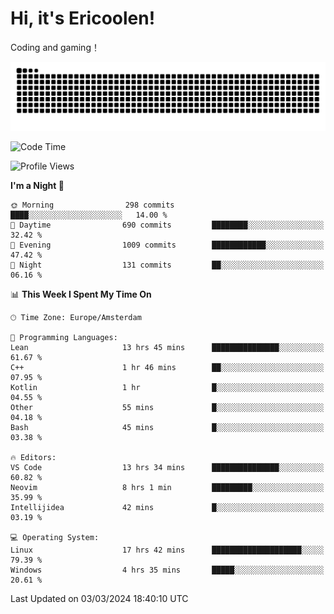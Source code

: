 # Hi, it's Ericoolen!
Coding and gaming！

<picture>
  <source media="(prefers-color-scheme: dark)" srcset="https://raw.githubusercontent.com/Eric-Song-Nop/Eric-Song-Nop/output/github-contribution-grid-snake-dark.svg">
  <source media="(prefers-color-scheme: light)" srcset="https://raw.githubusercontent.com/Eric-Song-Nop/Eric-Song-Nop/output/github-contribution-grid-snake.svg">
  <img alt="github contribution grid snake animation" src="https://raw.githubusercontent.com/Eric-Song-Nop/Eric-Song-Nop/output/github-contribution-grid-snake.svg">
</picture>

<!--START_SECTION:waka-->
![Code Time](http://img.shields.io/badge/Code%20Time-1%2C207%20hrs%2036%20mins-blue)

![Profile Views](http://img.shields.io/badge/Profile%20Views-13-blue)

**I'm a Night 🦉** 

```text
🌞 Morning                298 commits         ████░░░░░░░░░░░░░░░░░░░░░   14.00 % 
🌆 Daytime                690 commits         ████████░░░░░░░░░░░░░░░░░   32.42 % 
🌃 Evening                1009 commits        ████████████░░░░░░░░░░░░░   47.42 % 
🌙 Night                  131 commits         ██░░░░░░░░░░░░░░░░░░░░░░░   06.16 % 
```


📊 **This Week I Spent My Time On** 

```text
🕑︎ Time Zone: Europe/Amsterdam

💬 Programming Languages: 
Lean                     13 hrs 45 mins      ███████████████░░░░░░░░░░   61.67 % 
C++                      1 hr 46 mins        ██░░░░░░░░░░░░░░░░░░░░░░░   07.95 % 
Kotlin                   1 hr                █░░░░░░░░░░░░░░░░░░░░░░░░   04.55 % 
Other                    55 mins             █░░░░░░░░░░░░░░░░░░░░░░░░   04.18 % 
Bash                     45 mins             █░░░░░░░░░░░░░░░░░░░░░░░░   03.38 % 

🔥 Editors: 
VS Code                  13 hrs 34 mins      ███████████████░░░░░░░░░░   60.82 % 
Neovim                   8 hrs 1 min         █████████░░░░░░░░░░░░░░░░   35.99 % 
Intellijidea             42 mins             █░░░░░░░░░░░░░░░░░░░░░░░░   03.19 % 

💻 Operating System: 
Linux                    17 hrs 42 mins      ████████████████████░░░░░   79.39 % 
Windows                  4 hrs 35 mins       █████░░░░░░░░░░░░░░░░░░░░   20.61 % 
```


 Last Updated on 03/03/2024 18:40:10 UTC
<!--END_SECTION:waka-->
